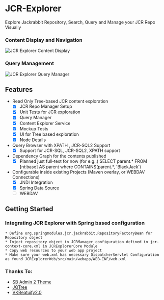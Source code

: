 JCR-Explorer
============

Explore Jackrabbit Repository, Search, Query and Manage your JCR Repo Visually

### Content Display and Navigation
![JCR Explorer Content Display](https://github.com/mehmoodz/jcr-explorer/raw/master/1.png)

### Query Management
![JCR Explorer Query Manager](https://github.com/mehmoodz/jcr-explorer/raw/master/2.png)


## Features

* Read Only Tree-based JCR content exploration
	- [X] JCR Repo Manager Setup
	- [X] Unit Tests for JCR exploration
	- [X] Query Manager
	- [X] Content Explorer Service
	- [X] Mockup Tests
	- [X] UI for Tree based exploration
	- [X] Node Details
* Query Browser with XPATH , JCR-SQL2 Support
    - [X] Support for JCR-SQL, JCR-SQL2, XPATH support 
* Dependency Graph for the contents published
    - [X] Planned just full-text for now (for e.g.,) SELECT parent.*  FROM [nt:base] AS parent  where CONTAINS(parent.*, 'BlackJack')
		
* Configurable inside existing Projects (Maven overlay, or WEBDAV Connections)
	- [X] JNDI Integration
	- [X] Spring Data Source
	- [ ] WEBDAV

## Getting Started

### Integrating JCR Explorer with Spring based configuration
	
	* Define org.springmodules.jcr.jackrabbit.RepositoryFactoryBean for Repository object
	* Inject repository object in JCRManager configuration defined in jcr-context-core.xml in JCRExplorerCore Module
	* Copy web resources to your web app project
	* Make sure your web.xml has necessary DispatcherServlet Configuration as found JCRExplorerWeb/src/main/webapp/WEB-INF/web.xml

### Thanks To:
 - [SB Admin 2 Theme](http://startbootstrap.com/sb-admin-v2)
 - [JQTree](http://mbraak.github.io/)
 - [VKBeatuify2.0](http://code.google.com/p/vkbeautify/)
 
